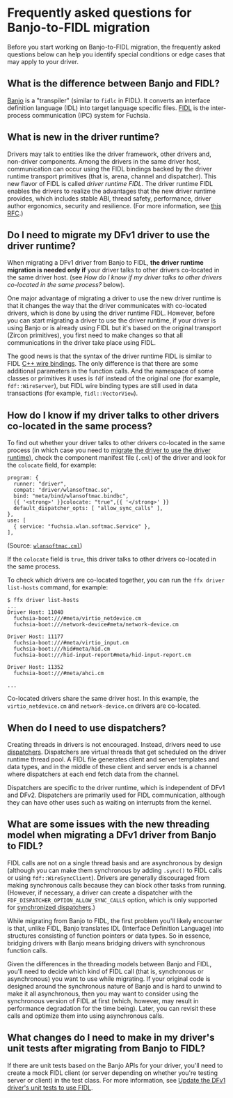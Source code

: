 # Frequently asked questions for Banjo-to-FIDL migration

Before you start working on Banjo-to-FIDL migration, the frequently asked
questions below can help you identify special conditions or edge cases
that may apply to your driver.

## What is the difference between Banjo and FIDL?

[Banjo][banjo] is a "transpiler" (similar to `fidlc` in FIDL). It converts
an interface definition language (IDL) into target language specific files.
[FIDL][fidl] is the inter-process communication (IPC) system for Fuchsia.

## What is new in the driver runtime?

Drivers may talk to entities like the driver framework, other drivers and,
non-driver components. Among the drivers in the same driver host,
communication can occur using the FIDL bindings backed by the driver runtime
transport primitives (that is, arena, channel and dispatcher). This new
flavor of FIDL is called _driver runtime FIDL_. The driver runtime FIDL
enables the drivers to realize the advantages that the new driver runtime
provides, which includes stable ABI, thread safety, performance, driver
author ergonomics, security and resilience. (For more information, see
[this RFC][driver-runtime-rfc].)

## Do I need to migrate my DFv1 driver to use the driver runtime?

When migrating a DFv1 driver from Banjo to FIDL, **the driver runtime
migration is needed only if** your driver talks to other drivers
co-located in the same driver host. (see _How do I know if my driver
talks to other drivers co-located in the same process?_ below).

One major advantage of migrating a driver to use the new driver runtime
is that it changes the way that the driver communicates with co-located
drivers, which is done by using the driver runtime FIDL. However, before
you can start migrating a driver to use the driver runtime, if your driver
is using Banjo or is already using FIDL but it's based on the original
transport (Zircon primitives), you first need to make changes so that all
communications in the driver take place using FIDL.

The good news is that the syntax of the driver runtime FIDL is similar to
FIDL [C++ wire bindings][cpp-bindings]. The only difference is that there are
some additional parameters in the function calls. And the namespace of some
classes or primitives it uses is `fdf` instead of the original one (for example,
`fdf::WireServer`), but FIDL wire binding types are still used in data
transactions (for example, `fidl::VectorView`).

## How do I know if my driver talks to other drivers co-located in the same process?

To find out whether your driver talks to other drivers co-located in the
same process (in which case you need to [migrate the driver to use the
driver runtime](#update-the-dfv1-driver-to-use-the-driver-runtime)), check
the component manifest file (`.cml`) of the driver and look for the
`colocate` field, for example:

```none {:.devsite-disable-click-to-copy}
program: {
  runner: "driver",
  compat: "driver/wlansoftmac.so",
  bind: "meta/bind/wlansoftmac.bindbc",
  {{ '<strong>' }}colocate: "true",{{ '</strong>' }}
  default_dispatcher_opts: [ "allow_sync_calls" ],
},
use: [
  { service: "fuchsia.wlan.softmac.Service" },
],
```
(Source: [`wlansoftmac.cml`][wlanofmac-cml])

If the `colocate` field is `true`, this driver talks to other drivers
co-located in the same process.

To check which drivers are co-located together, you can run the
`ffx driver list-hosts` command, for example:

```none {:.devsite-disable-click-to-copy}
$ ffx driver list-hosts
...
Driver Host: 11040
  fuchsia-boot:///#meta/virtio_netdevice.cm
  fuchsia-boot:///network-device#meta/network-device.cm

Driver Host: 11177
  fuchsia-boot:///#meta/virtio_input.cm
  fuchsia-boot:///hid#meta/hid.cm
  fuchsia-boot:///hid-input-report#meta/hid-input-report.cm

Driver Host: 11352
  fuchsia-boot:///#meta/ahci.cm

...
```

Co-located drivers share the same driver host. In this example, the
`virtio_netdevice.cm` and `network-device.cm` drivers are co-located.

## When do I need to use dispatchers?

Creating threads in drivers is not encouraged. Instead, drivers need to
use [dispatchers][driver-dispatcher]. Dispatchers are virtual threads that
get scheduled on the driver runtime thread pool. A FIDL file generates
client and server templates and data types, and in the middle of these
client and server ends is a channel where dispatchers at each end fetch
data from the channel.

Dispatchers are specific to the driver runtime, which is independent of
DFv1 and DFv2. Dispatchers are primarily used for FIDL communication,
although they can have other uses such as waiting on
interrupts from the kernel.

## What are some issues with the new threading model when migrating a DFv1 driver from Banjo to FIDL?

FIDL calls are not on a single thread basis and are asynchronous by design
(although you can make them synchronous by adding `.sync()` to FIDL calls
or using `fdf::WireSyncClient`). Drivers are generally discouraged from
making synchronous calls because they can block other tasks from running.
(However, if necessary, a driver can create a dispatcher with the
`FDF_DISPATCHER_OPTION_ALLOW_SYNC_CALLS` option, which is only supported
for [synchronized dispatchers][synchronized-dispatchers].)

While migrating from Banjo to FIDL, the first problem you'll likely
encounter is that, unlike FIDL, Banjo translates IDL (Interface
Definition Language) into structures consisting of function pointers or
data types. So in essence, bridging drivers with Banjo means bridging
drivers with synchronous function calls.

Given the differences in the threading models between Banjo and FIDL,
you'll need to decide which kind of FIDL call (that is, synchronous or
asynchronous) you want to use while migrating. If your original code is
designed around the synchronous nature of Banjo and is hard to unwind to
make it all asynchronous, then you may want to consider using the
synchronous version of FIDL at first (which, however, may result in
performance degradation for the time being). Later, you can revisit these
calls and optimize them into using asynchronous calls.

## What changes do I need to make in my driver's unit tests after migrating from Banjo to FIDL?

If there are unit tests based on the Banjo APIs for your driver, you'll
need to create a mock FIDL client (or server depending on whether you're
testing server or client) in the test class. For more information, see
[Update the DFv1 driver's unit tests to use FIDL](#update-the-dfv1-drivers-unit-tests-to-use-fidl).

<!-- Reference links -->

[banjo]: /docs/development/drivers/concepts/device_driver_model/banjo.md
[fidl]: /docs/concepts/fidl/overview.md
[migrate-from-dfv1-to-dfv2]: /docs/development/drivers/migration/migrate-from-dfv1-to-dfv2.md
[driver-runtime-rfc]: /docs/contribute/governance/rfcs/0126_driver_runtime.md
[cpp-bindings]: /docs/reference/fidl/bindings/cpp-bindings.md
[synchronized-dispatchers]: /docs/concepts/drivers/driver-dispatcher-and-threads.md#synchronous-operations
[wlanofmac-cml]: https://cs.opensource.google/fuchsia/fuchsia/+/main:src/connectivity/wlan/drivers/wlansoftmac/meta/wlansoftmac.cml
[driver-dispatcher]: /docs/concepts/drivers/driver-dispatcher-and-threads.md
[update-banjo-to-fidl]: convert-banjo-protocols-to-fidl-protocols.md#update-the-dfv1-driver-from-banjo-to-fidl
[update-driver-runtime]: convert-banjo-protocols-to-fidl-protocols.md#update-the-dfv1-driver-to-use-the-driver-runtime
[update-non-default-dispatchers]: convert-banjo-protocols-to-fidl-protocols.md#update-the-dfv1-driver-to-use-non-default-dispatchers
[update-two-way-communication]: convert-banjo-protocols-to-fidl-protocols.md#update-the-dfv1-driver-to-use-two-way-communication
[update-unit-tests]: convert-banjo-protocols-to-fidl-protocols.md#update-the-dfv1-drivers-unit-tests-to-use-fidl
[additional-resources]: convert-banjo-protocols-to-fidl-protocols.md#additional-resources
